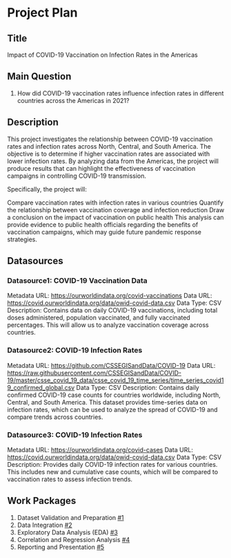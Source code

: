 # Project Plan

## Title
Impact of COVID-19 Vaccination on Infection Rates in the Americas

## Main Question

1. How did COVID-19 vaccination rates influence infection rates in different countries across the Americas in 2021?

## Description

This project investigates the relationship between COVID-19 vaccination rates and infection rates across North, Central, and South America. The objective is to determine if higher vaccination rates are associated with lower infection rates. By analyzing data from the Americas, the project will produce results that can highlight the effectiveness of vaccination campaigns in controlling COVID-19 transmission.

Specifically, the project will:

Compare vaccination rates with infection rates in various countries
Quantify the relationship between vaccination coverage and infection reduction
Draw a conclusion on the impact of vaccination on public health
This analysis can provide evidence to public health officials regarding the benefits of vaccination campaigns, which may guide future pandemic response strategies.

## Datasources

### Datasource1: COVID-19 Vaccination Data

Metadata URL: https://ourworldindata.org/covid-vaccinations
Data URL: https://covid.ourworldindata.org/data/owid-covid-data.csv
Data Type: CSV
Description: Contains data on daily COVID-19 vaccinations, including total doses administered, population vaccinated, and fully vaccinated percentages. This will allow us to analyze vaccination coverage across countries.

### Datasource2: COVID-19 Infection Rates

Metadata URL: https://github.com/CSSEGISandData/COVID-19
Data URL: https://raw.githubusercontent.com/CSSEGISandData/COVID-19/master/csse_covid_19_data/csse_covid_19_time_series/time_series_covid19_confirmed_global.csv
Data Type: CSV
Description: Contains daily confirmed COVID-19 case counts for countries worldwide, including North, Central, and South America. This dataset provides time-series data on infection rates, which can be used to analyze the spread of COVID-19 and compare trends across countries.

### Datasource3: COVID-19 Infection Rates

Metadata URL: https://ourworldindata.org/covid-cases
Data URL: https://covid.ourworldindata.org/data/owid-covid-data.csv
Data Type: CSV
Description: Provides daily COVID-19 infection rates for various countries. This includes new and cumulative case counts, which will be compared to vaccination rates to assess infection trends.

## Work Packages

1. Dataset Validation and Preparation [#1][i1]
2. Data Integration [#2][i2]
3. Exploratory Data Analysis (EDA) [#3][i3]
4. Correlation and Regression Analysis [#4][i4]
5. Reporting and Presentation [#5][i5]



[i1]: https://github.com/QNabila/made-project-git/issues/1

[i2]: https://github.com/QNabila/made-project-git/issues/2

[i3]: https://github.com/QNabila/made-project-git/issues/3

[i4]: https://github.com/QNabila/made-project-git/issues/4

[i5]: https://github.com/QNabila/made-project-git/issues/5